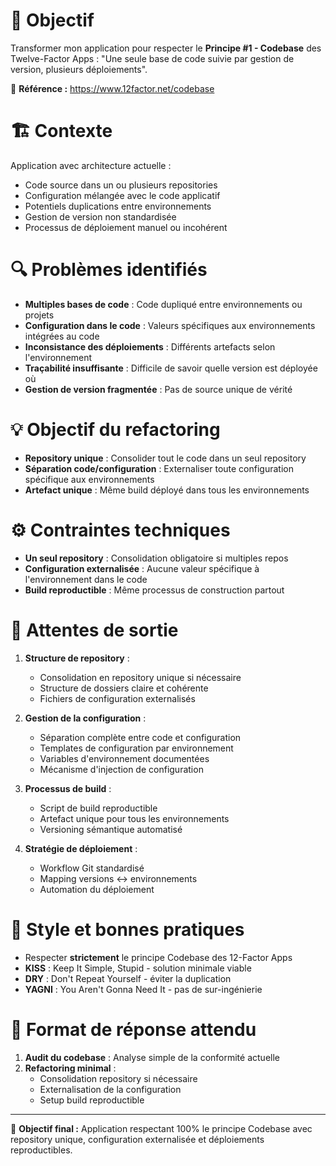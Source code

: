 # 🎯 Objectif
Transformer mon application pour respecter le **Principe #1 - Codebase** des Twelve-Factor Apps : "Une seule base de code suivie par gestion de version, plusieurs déploiements".

📖 **Référence :** https://www.12factor.net/codebase

# 🏗️ Contexte
Application avec architecture actuelle :
- Code source dans un ou plusieurs repositories
- Configuration mélangée avec le code applicatif
- Potentiels duplications entre environnements
- Gestion de version non standardisée
- Processus de déploiement manuel ou incohérent

# 🔍 Problèmes identifiés
- **Multiples bases de code** : Code dupliqué entre environnements ou projets
- **Configuration dans le code** : Valeurs spécifiques aux environnements intégrées au code
- **Inconsistance des déploiements** : Différents artefacts selon l'environnement
- **Traçabilité insuffisante** : Difficile de savoir quelle version est déployée où
- **Gestion de version fragmentée** : Pas de source unique de vérité

# 💡 Objectif du refactoring
- **Repository unique** : Consolider tout le code dans un seul repository
- **Séparation code/configuration** : Externaliser toute configuration spécifique aux environnements
- **Artefact unique** : Même build déployé dans tous les environnements

# ⚙️ Contraintes techniques
- **Un seul repository** : Consolidation obligatoire si multiples repos
- **Configuration externalisée** : Aucune valeur spécifique à l'environnement dans le code
- **Build reproductible** : Même processus de construction partout

# 📐 Attentes de sortie
1. **Structure de repository** :
   - Consolidation en repository unique si nécessaire
   - Structure de dossiers claire et cohérente
   - Fichiers de configuration externalisés

2. **Gestion de la configuration** :
   - Séparation complète entre code et configuration
   - Templates de configuration par environnement
   - Variables d'environnement documentées
   - Mécanisme d'injection de configuration

3. **Processus de build** :
   - Script de build reproductible
   - Artefact unique pour tous les environnements
   - Versioning sémantique automatisé

4. **Stratégie de déploiement** :
   - Workflow Git standardisé
   - Mapping versions ↔ environnements
   - Automation du déploiement

# 🧠 Style et bonnes pratiques
- Respecter **strictement** le principe Codebase des 12-Factor Apps
- **KISS** : Keep It Simple, Stupid - solution minimale viable
- **DRY** : Don't Repeat Yourself - éviter la duplication
- **YAGNI** : You Aren't Gonna Need It - pas de sur-ingénierie

# 🚀 Format de réponse attendu
1. **Audit du codebase** : Analyse simple de la conformité actuelle
2. **Refactoring minimal** :
   - Consolidation repository si nécessaire
   - Externalisation de la configuration
   - Setup build reproductible

---

💬 **Objectif final :** Application respectant 100% le principe Codebase avec repository unique, configuration externalisée et déploiements reproductibles.